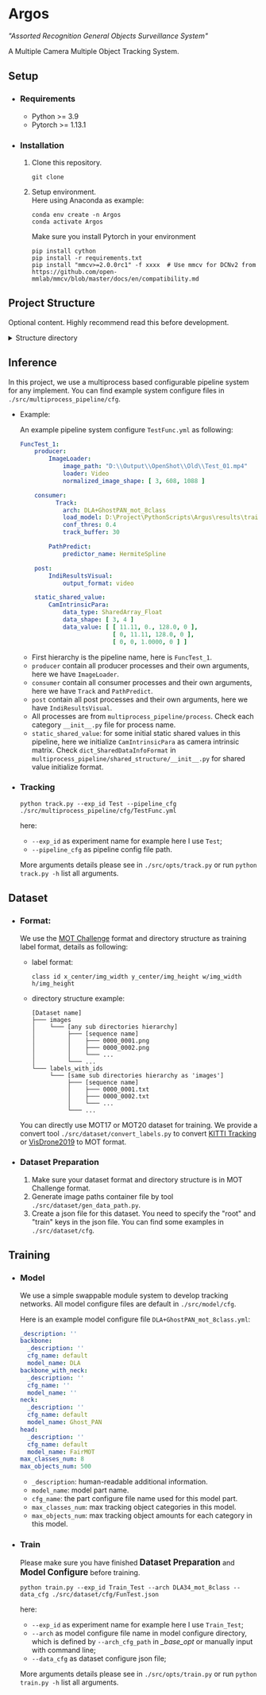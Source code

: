# Argos
*"Assorted Recognition General Objects Surveillance System"*

A Multiple Camera Multiple Object Tracking System.


## Setup
- ### Requirements
  - Python >= 3.9
  - Pytorch >= 1.13.1

- ### Installation

  1. Clone this repository.
      ```
      git clone 
      ```

  2. Setup environment.  
      Here using Anaconda as example:
      ```
      conda env create -n Argos
      conda activate Argos
      ```

      Make sure you install Pytorch in your environment

      ```
      pip install cython
      pip install -r requirements.txt
      pip install "mmcv>=2.0.0rc1" -f xxxx  # Use mmcv for DCNv2 from https://github.com/open-mmlab/mmcv/blob/master/docs/en/compatibility.md
      ```


## Project Structure
Optional content. Highly recommend read this before development.
<details>

<summary>Structure directory</summary>
The whole project is based on a multiprocessing pipeline system, which can be easily configured in *YAML* format.
Project structure as following:

```
src
├─── dataset
├─── trainer
├─── model
│   ├─── cfg
│   └─── networks
├─── multiprocess_pipeline
│   ├─── cfg
│   ├─── process
│   ├─── shared_structure
│   └─── workers
└─── opts
```

  - ### Dataset

    All dataset related is in `dataset` directory. Substructure as following:

    ```
    dataset
    ├─── cfg
    ├─── data_path
    ├─── convert_labels.py
    ├─── gen_data_path.py
    └─── dataset.py
    ```
    
    - `cfg`: Store dataset config file by *JSON*.
    - `data_path`: Store image file paths by specialized file type.
    - `convert_labels.py`: Contain all utils to convert dataset format to [MOT Challenge](https://motchallenge.net/) format.
    - `gen_data_path.py`: Generate dataset image file container file.
    - `dataset.py`: All dataset class defined in this file.


  - ### Trainer

    `trainer` defined basic trainer class for network training. Substructure as following:
    ```
    trainer
    ├─── utils
    └─── trainer.py
    ```
    
    - `utils`: util functions, for example: initial check.
    - `trainer.py`: defined all trainers.


  - ### Model

    `model` contain all network related content. 
    We use a simple swappable module system to develop tracking networks. 

    The whole model can be easily defined by a model configure file in `model/cfg`. 
    And each part network also can be defined by its own part configure file in `model/networks/[part category]/[part name]/cfg`.
    
    Substructure as following:
    ```
    model
    ├─── cfg
    ├─── networks
    │    ├─── backbone
    │    │    ├─── DLA
    │    │    ├─── ParNet
    │    │    ├─── ShuffleNetV2
    │    │    ├─── ...
    │    ├─── backbone_with_neck
    │    │    ├─── DLA_DCN
    │    │    ├─── ParNet
    │    │    ├─── ResNet_DCN
    │    │    ├─── ...
    │    ├─── head
    │    │    └─── FairMOT
    │    ├─── loss
    │    ├─── module
    │    ├─── neck
    │    │    ├─── DLA_Fusion
    │    │    ├─── FPN
    │    │    ├─── Ghost_PAN
    │    │    ├─── ...
    │    └─── model_part_config.py
    ├─── model_config.py
    ├─── utils
    └─── base_model.py
    ```
    - `cfg`: store overall model config files.
    - `network`: contain all model parts.
    - `model_config.py`: defined model configure structure.
    - `utils`: util functions.
    - `base_model.py`: define the base class of model.
    - Here is an example model configure file `DLA+GhostPAN_mot_8class.yml`:
      ``` yaml
      _description: ''
      backbone:
        _description: ''
        cfg_name: default
        model_name: DLA
      backbone_with_neck:
        _description: ''
        cfg_name: ''
        model_name: ''
      neck:
        _description: ''
        cfg_name: default
        model_name: Ghost_PAN
      head:
        _description: ''
        cfg_name: default
        model_name: FairMOT
      max_classes_num: 8
      max_objects_num: 500
      ```
      - `_description`: human-readable additional information.
      - `model_name`: model part name.
      - `cfg_name`: the part configure file name used for this model part.
      - `max_classes_num`: max tracking object categories in this model.
      - `max_objects_num`: max tracking object amounts for each category in this model. 
  
    An example part network `FairMOT` substructure as following:
    ```
    ...
    ├─── head
    │    ├─── FairMOT
    │    │    ├─── cfg
    │    │    │    └─── default.yml
    │    │    └─── FairMOT.py
    ...  ... 
    │    ├─── _masterclass.py
    │    └─── __init__.py
    ...   
    ```
    - `cfg`: store model configure file. Configure contents are this part model initial structure key arguments. In this example, we have one configure `default.yml`.
    - `[model name].py`: model python file. In this example, we use `FairMOT.py` model.
    - `_masterclass.py`: define the base model of this part.
    - `__init__.py`: all usable networks in this part should be registered in this file to use.

  - ### Multiprocess Pipeline
    
    `multiprocess_pipeline` contain all multiprocess pipeline related contents. In this project, we use a multiprocess based configurable pipeline system for tracking implement. 
    You can find example system configure files in `multiprocess_pipeline/cfg`.

    Substructure as following:
    ```
    multiprocess_pipeline
    ├─── cfg
    ├─── process
    │   ├─── producer
    │   │   ├─── ...
    │   │   └─── _masterclass.py
    │   ├─── consumer
    │   │   ├─── ...
    │   │   └─── _masterclass.py
    │   ├─── post
    │   │   ├─── ...
    │   │   └─── _masterclass.py
    │   └─── _masterclass.py
    ├─── workers
    │   ├─── image_loader
    │   ├─── tracker
    │   ├─── ...
    │   └─── postprocess
    ├─── shared_structure
    └─── utils
    ```
    
    - `cfg`: store overall implement multiprocess pipeline config files.
    - `process`: contain all -*producer*, *consumer*, *post*- 3 categories process files. The base class define is in `_masterclass.py`
    - `workers`: all function workers files. Some process can have different workers for different methods with the same usage. 
For example, process `ImgaLoader` can have worker `loader_address` load image from an IP address or have worker `loader_video` load image from a video file.
    - `shared_structure`: define all shared memory structure like `data_hub` and `output_port`
    - `utils`: util functions.
    - An example structure configure `TestFunc.yml` as following:
      ``` yaml
      FuncTest_1:
        producer:
          ImageLoader:
            image_path: "D:\\Output\\OpenShot\\Old\\Test_01.mp4"
            loader: Video
            normalized_image_shape: [ 3, 608, 1088 ]

        consumer:
          Track:
            arch: DLA+GhostPAN_mot_8class
            load_model: D:\Project\PythonScripts\Argus\results\train_result\Experiment_02\DLA+GhostPAN_mot_8class\2024-03-08-03-19-33\DLA+GhostPAN_mot_8class.pth
            conf_thres: 0.4
            track_buffer: 30

          PathPredict:
            predictor_name: HermiteSpline

        post:
          IndiResultsVisual:
            output_format: video

        static_shared_value:s
          CamIntrinsicPara:
            data_type: SharedArray_Float
            data_shape: [ 3, 4 ]
            data_value: [ [ 11.11, 0., 128.0, 0 ],
                          [ 0, 11.11, 128.0, 0 ],
                          [ 0, 0, 1.0000, 0 ] ]
      ```
      - First hierarchy is the pipeline name, here is `FuncTest_1`.
      - `producer` contain all producer processes and their own arguments, here we have `ImageLoader`.
      - `consumer` contain all consumer processes and their own arguments, here we have `Track` and `PathPredict`.
      - `post` contain all post processes and their own arguments, here we have `IndiResultsVisual`.
      - All processes are from `multiprocess_pipeline/process`. Check each category `__init__.py` file for process name.
      - `static_shared_value`: for some initial static shared values in this pipeline, here we initialize `CamIntrinsicPara` as camera intrinsic matrix. 
      Check `dict_SharedDataInfoFormat` in `multiprocess_pipeline/shared_structure/__init__.py` for shared value initialize format.

  - ### Parser for command-line options
    
    `opts` handles all the command-line input options or arguments for each experiment. Substructure as following:
    ```
    opts
    ├─── track.py
    ├─── train.py
    └─── _base_opt.py
    ```
    - `_base_opt.py`: master opt class.

    Currently, only 2 optional subclass `opt_track` and `opt_train` are used in this project for multi-object tracking and neural network training respectively.

</details>

## Inference
In this project, we use a multiprocess based configurable pipeline system for any implement. You can find example system configure files in `./src/multiprocess_pipeline/cfg`.

- Example:

    An example pipeline system configure `TestFunc.yml` as following:
    ``` yaml
    FuncTest_1:
        producer:
            ImageLoader:
                image_path: "D:\\Output\\OpenShot\\Old\\Test_01.mp4"
                loader: Video
                normalized_image_shape: [ 3, 608, 1088 ]

        consumer:
              Track:
                arch: DLA+GhostPAN_mot_8class
                load_model: D:\Project\PythonScripts\Argus\results\train_result\Experiment_02\DLA+GhostPAN_mot_8class\2024-03-08-03-19-33\DLA+GhostPAN_mot_8class.pth
                conf_thres: 0.4
                track_buffer: 30

            PathPredict:
                predictor_name: HermiteSpline

        post:
            IndiResultsVisual:
                output_format: video

        static_shared_value:
            CamIntrinsicPara:
                data_type: SharedArray_Float
                data_shape: [ 3, 4 ]
                data_value: [ [ 11.11, 0., 128.0, 0 ],
                              [ 0, 11.11, 128.0, 0 ],
                              [ 0, 0, 1.0000, 0 ] ]
    ```
    - First hierarchy is the pipeline name, here is `FuncTest_1`.
    - `producer` contain all producer processes and their own arguments, here we have `ImageLoader`.
    - `consumer` contain all consumer processes and their own arguments, here we have `Track` and `PathPredict`.
    - `post` contain all post processes and their own arguments, here we have `IndiResultsVisual`.
    - All processes are from `multiprocess_pipeline/process`. Check each category `__init__.py` file for process name.
    - `static_shared_value`: for some initial static shared values in this pipeline, here we initialize `CamIntrinsicPara` as camera intrinsic matrix. 
    Check `dict_SharedDataInfoFormat` in `multiprocess_pipeline/shared_structure/__init__.py` for shared value initialize format.

- ### Tracking
  ```
  python track.py --exp_id Test --pipeline_cfg ./src/multiprocess_pipeline/cfg/TestFunc.yml
  ```
  here:
  - `--exp_id` as experiment name for example here I use `Test`;  
  - `--pipeline_cfg` as pipeline config file path.  

  More arguments details please see in `./src/opts/track.py` or run `python track.py -h` list all arguments. 


## Dataset
- ### Format:
    We use the [MOT Challenge](https://motchallenge.net/) format and directory structure as training label format, details as following:
    - label format:
      ```
      class id x_center/img_width y_center/img_height w/img_width h/img_height
      ```
    - directory structure example:
      ```
      [Dataset name]
      ├─── images
      │    └─── [any sub directories hierarchy]
      │         ├─── [sequence name]
      │         │    ├─── 0000_0001.png
      │         │    ├─── 0000_0002.png
      │         │    └─── ...
      │         └─── ...
      └─── labels_with_ids
           └─── [same sub directories hierarchy as 'images']
                ├─── [sequence name]
                │    ├─── 0000_0001.txt
                │    ├─── 0000_0002.txt
                │    └─── ...
                └─── ...
      ```
    You can directly use MOT17 or MOT20 dataset for training.
    We provide a convert tool `./src/dataset/convert_labels.py` to convert [KITTI Tracking](https://www.cvlibs.net/datasets/kitti/eval_tracking.php)
    or [VisDrone2019](https://github.com/VisDrone/VisDrone-Dataset?tab=readme-ov-file) to MOT format.

- ### Dataset Preparation
    1. Make sure your dataset format and directory structure is in MOT Challenge format.
    2. Generate image paths container file by tool `./src/dataset/gen_data_path.py`. 
    3. Create a json file for this dataset. You need to specify the "root" and "train" keys in the json file. You can find some examples in `./src/dataset/cfg`.


## Training
- ### Model
    We use a simple swappable module system to develop tracking networks. All model configure files are default in `./src/model/cfg`.
    
    Here is an example model configure file `DLA+GhostPAN_mot_8class.yml`:
    ``` yaml
    _description: ''
    backbone:
      _description: ''
      cfg_name: default
      model_name: DLA
    backbone_with_neck:
      _description: ''
      cfg_name: ''
      model_name: ''
    neck:
      _description: ''
      cfg_name: default
      model_name: Ghost_PAN
    head:
      _description: ''
      cfg_name: default
      model_name: FairMOT
    max_classes_num: 8
    max_objects_num: 500
    ```
    - `_description`: human-readable additional information.
    - `model_name`: model part name.
    - `cfg_name`: the part configure file name used for this model part.
    - `max_classes_num`: max tracking object categories in this model.
    - `max_objects_num`: max tracking object amounts for each category in this model. 

- ### Train
    Please make sure you have finished <big>**Dataset Preparation**</big> and <big>**Model Configure**</big> before training.
    ```
    python train.py --exp_id Train_Test --arch DLA34_mot_8class --data_cfg ./src/dataset/cfg/FunTest.json
    ```
    here:
    - `--exp_id` as experiment name for example here I use `Train_Test`;  
    - `--arch` as model configure file name in model configure directory, which is defined by `--arch_cfg_path` in *_base_opt* or manually input with command line;  
    - `--data_cfg` as dataset configure json file;

    More arguments details please see in `./src/opts/train.py` or run `python train.py -h` list all arguments. 
